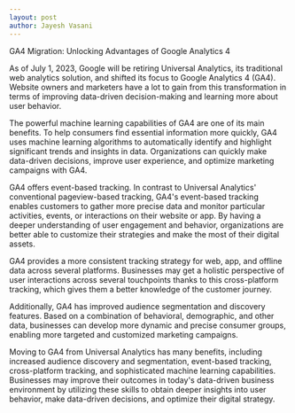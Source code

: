 ```yaml
---
layout: post
author: Jayesh Vasani
---
```

GA4 Migration: Unlocking Advantages of Google Analytics 4

As of July 1, 2023, Google will be retiring Universal Analytics, its traditional web analytics solution, and shifted its focus to Google Analytics 4 (GA4). Website owners and marketers have a lot to gain from this transformation in terms of improving data-driven decision-making and learning more about user behavior.

The powerful machine learning capabilities of GA4 are one of its main benefits. To help consumers find essential information more quickly, GA4 uses machine learning algorithms to automatically identify and highlight significant trends and insights in data. Organizations can quickly make data-driven decisions, improve user experience, and optimize marketing campaigns with GA4.

GA4 offers event-based tracking. In contrast to Universal Analytics' conventional pageview-based tracking, GA4's event-based tracking enables customers to gather more precise data and monitor particular activities, events, or interactions on their website or app. By having a deeper understanding of user engagement and behavior, organizations are better able to customize their strategies and make the most of their digital assets.

GA4 provides a more consistent tracking strategy for web, app, and offline data across several platforms. Businesses may get a holistic perspective of user interactions across several touchpoints thanks to this cross-platform tracking, which gives them a better knowledge of the customer journey.

Additionally, GA4 has improved audience segmentation and discovery features. Based on a combination of behavioral, demographic, and other data, businesses can develop more dynamic and precise consumer groups, enabling more targeted and customized marketing campaigns.

Moving to GA4 from Universal Analytics has many benefits, including increased audience discovery and segmentation, event-based tracking, cross-platform tracking, and sophisticated machine learning capabilities. Businesses may improve their outcomes in today's data-driven business environment by utilizing these skills to obtain deeper insights into user behavior, make data-driven decisions, and optimize their digital strategy.
